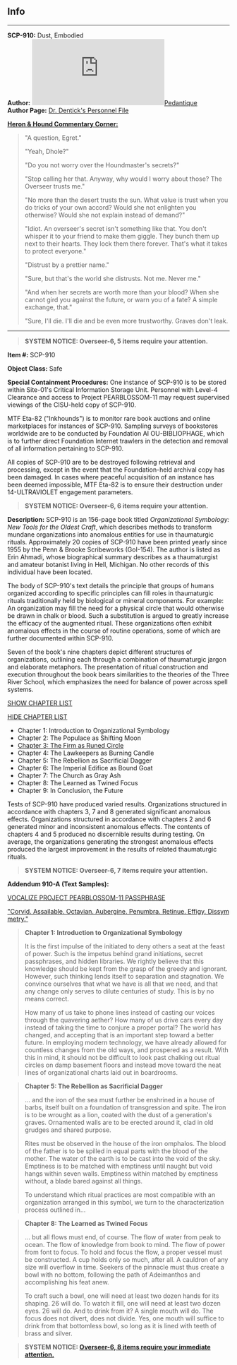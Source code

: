 Info
----

* * *

**SCP-910:** Dust, Embodied  
**Author:** [![Pedantique](http://www.wikidot.com/avatar.php?userid=3118444&amp;size=small&amp;timestamp=1599870298)](http://www.wikidot.com/user:info/pedantique)[Pedantique](http://www.wikidot.com/user:info/pedantique)  
**Author Page:** [Dr. Dentick's Personnel File](http://www.scp-wiki.net/pedantique-personnel-file)

**[Heron & Hound Commentary Corner:](http://www.scp-wiki.net/maim-the-sky-slay-the-sun-hub)**

> "A question, Egret."
> 
> "Yeah, Dhole?"
> 
> "Do you not worry over the Houndmaster's secrets?"
> 
> "Stop calling her that. Anyway, why would I worry about those? The Overseer trusts me."
> 
> "No more than the desert trusts the sun. What value is trust when you do tricks of your own accord? Would she not enlighten you otherwise? Would she not explain instead of demand?"
> 
> "Idiot. An overseer's secret isn't something like that. You don't whisper it to your friend to make them giggle. They bunch them up next to their hearts. They lock them there forever. That's what it takes to protect everyone."
> 
> "Distrust by a prettier name."
> 
> "Sure, but that's the world she distrusts. Not me. Never me."
> 
> "And when her secrets are worth more than your blood? When she cannot gird you against the future, or warn you of a fate? A simple exchange, that."
> 
> "Sure, I'll die. I'll die and be even more trustworthy. Graves don't leak.

* * *

> **SYSTEM NOTICE: Overseer-6, 5 items require your attention.**

**Item #:** SCP-910

**Object Class:** Safe

**Special Containment Procedures:** One instance of SCP-910 is to be stored within Site-01's Critical Information Storage Unit. Personnel with Level-4 Clearance and access to Project PEARBLOSSOM-11 may request supervised viewings of the CISU-held copy of SCP-910.

MTF Eta-82 ("Inkhounds") is to monitor rare book auctions and online marketplaces for instances of SCP-910. Sampling surveys of bookstores worldwide are to be conducted by Foundation AI OU-BIBLIOPHAGE, which is to further direct Foundation Internet trawlers in the detection and removal of all information pertaining to SCP-910.

All copies of SCP-910 are to be destroyed following retrieval and processing, except in the event that the Foundation-held archival copy has been damaged. In cases where peaceful acquisition of an instance has been deemed impossible, MTF Eta-82 is to ensure their destruction under 14-ULTRAVIOLET engagement parameters.

> **SYSTEM NOTICE: Overseer-6, 6 items require your attention.**

**Description:** SCP-910 is an 156-page book titled _Organizational Symbology: New Tools for the Oldest Craft_, which describes methods to transform mundane organizations into anomalous entities for use in thaumaturgic rituals. Approximately 20 copies of SCP-910 have been printed yearly since 1955 by the Penn & Brooke Scribeworks (GoI-154). The author is listed as Erin Ahmadi, whose biographical summary describes as a thaumaturgist and amateur botanist living in Hell, Michigan. No other records of this individual have been located.

The body of SCP-910's text details the principle that groups of humans organized according to specific principles can fill roles in thaumaturgic rituals traditionally held by biological or mineral components. For example: An organization may fill the need for a physical circle that would otherwise be drawn in chalk or blood. Such a substitution is argued to greatly increase the efficacy of the augmented ritual. These organizations often exhibit anomalous effects in the course of routine operations, some of which are further documented within SCP-910.

Seven of the book's nine chapters depict different structures of organizations, outlining each through a combination of thaumaturgic jargon and elaborate metaphors. The presentation of ritual construction and execution throughout the book bears similarities to the theories of the Three River School, which emphasizes the need for balance of power across spell systems.

[SHOW CHAPTER LIST](javascript:;)

[HIDE CHAPTER LIST](javascript:;)

*   Chapter 1: Introduction to Organizational Symbology
*   Chapter 2: The Populace as Shifting Moon
*   [Chapter 3: The Firm as Runed Circle](http://www.scp-wiki.net/scp-3442)
*   Chapter 4: The Lawkeepers as Burning Candle
*   Chapter 5: The Rebellion as Sacrificial Dagger
*   Chapter 6: The Imperial Edifice as Bound Goat
*   Chapter 7: The Church as Gray Ash
*   Chapter 8: The Learned as Twined Focus
*   Chapter 9: In Conclusion, the Future

Tests of SCP-910 have produced varied results. Organizations structured in accordance with chapters 3, 7 and 8 generated significant anomalous effects. Organizations structured in accordance with chapters 2 and 6 generated minor and inconsistent anomalous effects. The contents of chapters 4 and 5 produced no discernible results during testing. On average, the organizations generating the strongest anomalous effects produced the largest improvement in the results of related thaumaturgic rituals.

> **SYSTEM NOTICE: Overseer-6, 7 items require your attention.**

**Addendum 910-A (Text Samples):**

[VOCALIZE PROJECT PEARBLOSSOM-11 PASSPHRASE](javascript:;)

["Corvid. Assailable. Octavian. Aubergine. Penumbra. Retinue. Effigy. Dissymmetry."](javascript:;)

> **Chapter 1: Introduction to Organizational Symbology**  
>   
> It is the first impulse of the initiated to deny others a seat at the feast of power. Such is the impetus behind grand initiations, secret passphrases, and hidden libraries. We rightly believe that this knowledge should be kept from the grasp of the greedy and ignorant. However, such thinking lends itself to separation and stagnation. We convince ourselves that what we have is all that we need, and that any change only serves to dilute centuries of study. This is by no means correct.
> 
> How many of us take to phone lines instead of casting our voices through the quavering aether? How many of us drive cars every day instead of taking the time to conjure a proper portal? The world has changed, and accepting that is an important step toward a better future. In employing modern technology, we have already allowed for countless changes from the old ways, and prospered as a result. With this in mind, it should not be difficult to look past chalking out ritual circles on damp basement floors and instead move toward the neat lines of organizational charts laid out in boardrooms.

> **Chapter 5: The Rebellion as Sacrificial Dagger**  
>   
> … and the iron of the sea must further be enshrined in a house of barbs, itself built on a foundation of transgression and spite. The iron is to be wrought as a lion, coated with the dust of a generation's graves. Ornamented walls are to be erected around it, clad in old grudges and shared purpose.
> 
> Rites must be observed in the house of the iron omphalos. The blood of the father is to be spilled in equal parts with the blood of the mother. The water of the earth is to be cast into the void of the sky. Emptiness is to be matched with emptiness until naught but void hangs within seven walls. Emptiness within matched by emptiness without, a blade bared against all things.
> 
> To understand which ritual practices are most compatible with an organization arranged in this symbol, we turn to the characterization process outlined in…

> **Chapter 8: The Learned as Twined Focus**  
>   
> … but all flows must end, of course. The flow of water from peak to ocean. The flow of knowledge from book to mind. The flow of power from font to focus. To hold and focus the flow, a proper vessel must be constructed. A cup holds only so much, after all. A cauldron of any size will overflow in time. Seekers of the pinnacle must thus create a bowl with no bottom, following the path of Adeimanthos and accomplishing his feat anew.
> 
> To craft such a bowl, one will need at least two dozen hands for its shaping. 26 will do. To watch it fill, one will need at least two dozen eyes. 26 will do. And to drink from it? A single mouth will do. The focus does not divert, does not divide. Yes, one mouth will suffice to drink from that bottomless bowl, so long as it is lined with teeth of brass and silver.

> **SYSTEM NOTICE: [Overseer-6, 8 items require your immediate attention.](http://www.scp-wiki.net/local--files/scp-910/SCP-910.html)**